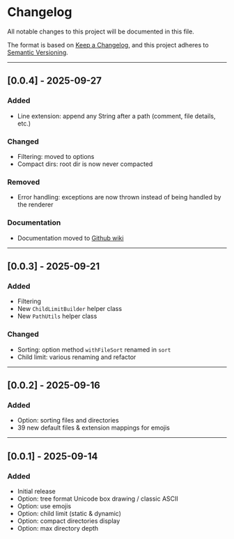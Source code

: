 # Changelog

All notable changes to this project will be documented in this file.

The format is based on [Keep a Changelog](https://keepachangelog.com/en/1.1.0/),
and this project adheres to [Semantic Versioning](https://semver.org/spec/v2.0.0.html).

---
## [0.0.4] - 2025-09-27

### Added
- Line extension: append any String after a path (comment, file details, etc.)

### Changed
- Filtering: moved to options
- Compact dirs: root dir is now never compacted

### Removed
- Error handling: exceptions are now thrown instead of being handled by the renderer

### Documentation
- Documentation moved to [Github wiki](https://github.com/ComputerDaddyGuy/JFileTreePrettyPrinter/wiki)

---
## [0.0.3] - 2025-09-21

### Added
- Filtering
- New `ChildLimitBuilder` helper class
- New `PathUtils` helper class

### Changed
- Sorting: option method `withFileSort` renamed in `sort`
- Child limit: various renaming and refactor

---
## [0.0.2] - 2025-09-16

### Added
- Option: sorting files and directories
- 39 new default files & extension mappings for emojis

---
## [0.0.1] - 2025-09-14

### Added
- Initial release
- Option: tree format Unicode box drawing / classic ASCII
- Option: use emojis
- Option: child limit (static & dynamic)
- Option: compact directories display
- Option: max directory depth
